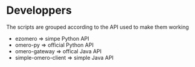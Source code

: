# Developpers

The scripts are grouped according to the API used to make them working
- ezomero => simpe Python API
- omero-py => official Python API
- omero-gateway => offical Java API
- simple-omero-client => simple Java API
